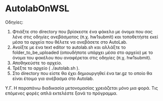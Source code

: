 # AutolabOnWSL
Οδηγίες:
1) Φτιάξτε στο directory που βρίσκεστε ένα φάκελο με όνομα που σας λένε στις οδηγίες ανεβάσματος (π.χ. hw1submit) και τοποθετήστε εκεί μέσα τα αρχεία που θέλετε να ανεβάσετε στο AutoLab.
2) Ανοίξτε με ένα text editor το autolab.sh και αλλάξτε το folder_to_be_uploaded (οπουδήποτε υπάρχει μέσα στο αρχείο) με το όνομα του φακέλου που αναφέρεται στις οδηγίες (π.χ. hw1submit).
3) Αποθηκεύστε το αρχείο.
4) Τρέξτε το αρχείο ( ./autolab.sh ).
5) Στο directory που είστε θα έχει δημιουργηθεί ένα tar.gz το οποίο θα είναι έτοιμο για ανέβασμα στο Autolab.

Υ.Γ. Η παραπάνω διαδικασία μετονομασίας χρειάζεται μόνο μια φορά. Τις επόμενες φορές απλά εκτελέστε ξανά το πρόγραμμα.

